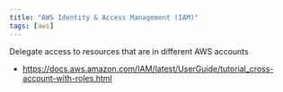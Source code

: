 ```yaml
---
title: "AWS Identity & Access Management (IAM)"
tags: [aws]
---
```


Delegate access to resources that are in different AWS accounts
- https://docs.aws.amazon.com/IAM/latest/UserGuide/tutorial_cross-account-with-roles.html